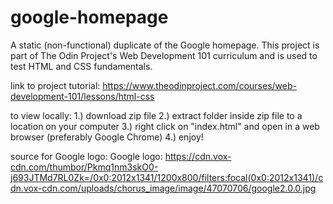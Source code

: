 # google-homepage

A static (non-functional) duplicate of the Google homepage. This project is part of The Odin Project's Web Development 101
curriculum and is used to test HTML and CSS fundamentals.


link to project tutorial: https://www.theodinproject.com/courses/web-development-101/lessons/html-css

to view locally: 1.) download zip file
		 2.) extract folder inside zip file to a location on your computer
		 3.) right click on "index.html" and open in a web browser (preferably Google Chrome)
		 4.) enjoy!







source for Google logo: Google logo: https://cdn.vox-cdn.com/thumbor/Pkmq1nm3skO0-j693JTMd7RL0Zk=/0x0:2012x1341/1200x800/filters:focal(0x0:2012x1341)/cdn.vox-cdn.com/uploads/chorus_image/image/47070706/google2.0.0.jpg
